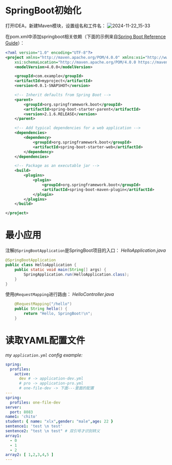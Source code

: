# SpringBoot初始化

打开IDEA，新建Maven模块，设置组名和工件名：
![2024-11-22_15-33](https://github.com/user-attachments/assets/27683b25-05eb-4706-8c8c-0ac32906454d)

在pom.xml中添加springboot相关依赖（下面的示例来自[Spring Boot Reference Guide](https://docs.spring.io/spring-boot/docs/2.1.6.RELEASE/reference/html/getting-started-installing-spring-boot.html#getting-started-maven-installation)）：
```xml
<?xml version="1.0" encoding="UTF-8"?>
<project xmlns="http://maven.apache.org/POM/4.0.0" xmlns:xsi="http://www.w3.org/2001/XMLSchema-instance"
	xsi:schemaLocation="http://maven.apache.org/POM/4.0.0 https://maven.apache.org/xsd/maven-4.0.0.xsd">
	<modelVersion>4.0.0</modelVersion>

	<groupId>com.example</groupId>
	<artifactId>myproject</artifactId>
	<version>0.0.1-SNAPSHOT</version>

	<!-- Inherit defaults from Spring Boot -->
	<parent>
		<groupId>org.springframework.boot</groupId>
		<artifactId>spring-boot-starter-parent</artifactId>
		<version>2.1.6.RELEASE</version>
	</parent>

	<!-- Add typical dependencies for a web application -->
	<dependencies>
		<dependency>
			<groupId>org.springframework.boot</groupId>
			<artifactId>spring-boot-starter-web</artifactId>
		</dependency>
	</dependencies>

	<!-- Package as an executable jar -->
	<build>
		<plugins>
			<plugin>
				<groupId>org.springframework.boot</groupId>
				<artifactId>spring-boot-maven-plugin</artifactId>
			</plugin>
		</plugins>
	</build>

</project>
```


# 最小应用
注解`@SpringBootApplication`是SpringBoot项目的入口：
_HelloApplication.java_
```java
@SpringBootApplication
public class HelloApplication {
    public static void main(String[] args) {
        SpringApplication.run(HelloApplication.class);
    }
}
```
使用`@RequestMapping`进行路由：
_HelloController.java_
```java
    @RequestMapping("/hello")
    public String hello() {
        return "Hello, SpringBoot!\n";
    }
```


# 读取YAML配置文件
_my `application.yml` config example:_
```yaml
spring:
  profiles:
    active:
      dev # -> application-dev.yml
      # pro -> application-pro.yml
      # one-file-dev -> 下面---里面的配置
---
spring:
  profiles: one-file-dev
server:
  port: 8083
name1: 'chito'
student: { name: "xlx",gender: "male",age: 22 }
sentence1: 'test \n test'
sentence2: "test \n test" # 双引号才识别转义
array1:
  - 0
  - 1
  - 2
array2: [ 1,2,3,4,5 ]
---
```
